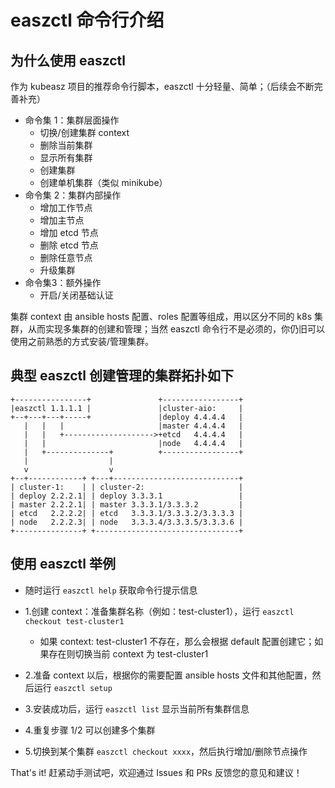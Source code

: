 # easzctl 命令行介绍

## 为什么使用 easzctl

作为 kubeasz 项目的推荐命令行脚本，easzctl 十分轻量、简单；（后续会不断完善补充）

- 命令集 1：集群层面操作
  - 切换/创建集群 context
  - 删除当前集群
  - 显示所有集群
  - 创建集群
  - 创建单机集群（类似 minikube）
- 命令集 2：集群内部操作
  - 增加工作节点
  - 增加主节点
  - 增加 etcd 节点
  - 删除 etcd 节点
  - 删除任意节点
  - 升级集群
- 命令集3：额外操作
  - 开启/关闭基础认证

集群 context 由 ansible hosts 配置、roles 配置等组成，用以区分不同的 k8s 集群，从而实现多集群的创建和管理；当然 easzctl 命令行不是必须的，你仍旧可以使用之前熟悉的方式安装/管理集群。

## 典型 easzctl 创建管理的集群拓扑如下

```
+----------------+               +-----------------+
|easzctl 1.1.1.1 |               |cluster-aio:     |
+--+---+---+-----+               |deploy 4.4.4.4   |
   |   |   |                     |master 4.4.4.4   |
   |   |   +-------------------->+etcd   4.4.4.4   |
   |   |                         |node   4.4.4.4   |
   |   +--------------+          +-----------------+
   |                  |
   v                  v
+--+------------+ +---+----------------------------+
| cluster-1:    | | cluster-2:                     |
| deploy 2.2.2.1| | deploy 3.3.3.1                 |
| master 2.2.2.1| | master 3.3.3.1/3.3.3.2         |
| etcd   2.2.2.2| | etcd   3.3.3.1/3.3.3.2/3.3.3.3 |
| node   2.2.2.3| | node   3.3.3.4/3.3.3.5/3.3.3.6 |
+---------------+ +--------------------------------+
```

## 使用 easzctl 举例

- 随时运行 `easzctl help` 获取命令行提示信息

- 1.创建 context：准备集群名称（例如：test-cluster1），运行 `easzctl checkout test-cluster1`
  - 如果 context: test-cluster1 不存在，那么会根据 default 配置创建它；如果存在则切换当前 context 为 test-cluster1

- 2.准备 context 以后，根据你的需要配置 ansible hosts 文件和其他配置，然后运行 `easzctl setup`

- 3.安装成功后，运行 `easzctl list` 显示当前所有集群信息

- 4.重复步骤 1/2 可以创建多个集群

- 5.切换到某个集群 `easzctl checkout xxxx`，然后执行增加/删除节点操作

That's it! 赶紧动手测试吧，欢迎通过 Issues 和 PRs 反馈您的意见和建议！
